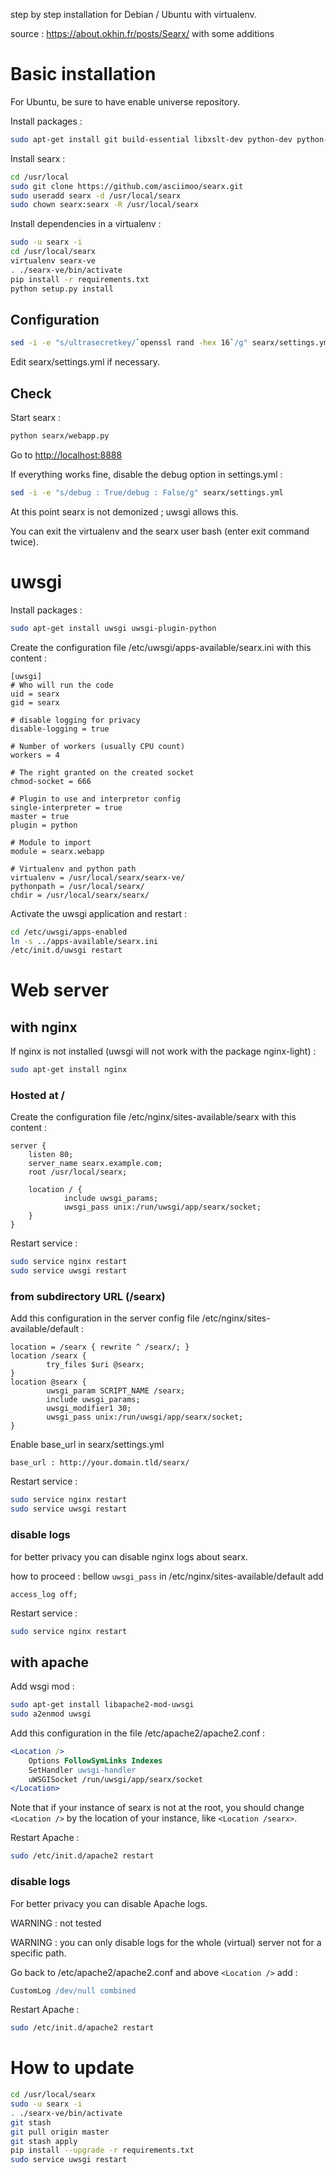 step by step installation for Debian / Ubuntu with virtualenv.

source : https://about.okhin.fr/posts/Searx/ with some additions

# Basic installation

For Ubuntu, be sure to have enable universe repository.

Install packages :
```sh
sudo apt-get install git build-essential libxslt-dev python-dev python-virtualenv python-pybabel zlib1g-dev
```
Install searx :
```sh
cd /usr/local
sudo git clone https://github.com/asciimoo/searx.git
sudo useradd searx -d /usr/local/searx
sudo chown searx:searx -R /usr/local/searx
```

Install dependencies in a virtualenv :
```sh
sudo -u searx -i
cd /usr/local/searx
virtualenv searx-ve
. ./searx-ve/bin/activate
pip install -r requirements.txt
python setup.py install
```

## Configuration
```sh
sed -i -e "s/ultrasecretkey/`openssl rand -hex 16`/g" searx/settings.yml
```

Edit searx/settings.yml if necessary.

## Check
Start searx :
```sh
python searx/webapp.py
```

Go to [http://localhost:8888](http://localhost:8888)

If everything works fine, disable the debug option in settings.yml :
```sh
sed -i -e "s/debug : True/debug : False/g" searx/settings.yml
```

At this point searx is not demonized ; uwsgi allows this.

You can exit the virtualenv and the searx user bash (enter exit command twice).

# uwsgi

Install packages :
```sh
sudo apt-get install uwsgi uwsgi-plugin-python
```

Create the configuration file /etc/uwsgi/apps-available/searx.ini with this content :
```
[uwsgi]
# Who will run the code
uid = searx
gid = searx

# disable logging for privacy
disable-logging = true

# Number of workers (usually CPU count)
workers = 4

# The right granted on the created socket
chmod-socket = 666

# Plugin to use and interpretor config
single-interpreter = true
master = true
plugin = python

# Module to import
module = searx.webapp

# Virtualenv and python path
virtualenv = /usr/local/searx/searx-ve/
pythonpath = /usr/local/searx/
chdir = /usr/local/searx/searx/
```

Activate the uwsgi application and restart :
```sh
cd /etc/uwsgi/apps-enabled
ln -s ../apps-available/searx.ini
/etc/init.d/uwsgi restart
```

# Web server

## with nginx
If nginx is not installed (uwsgi will not work with the package nginx-light) :
```sh
sudo apt-get install nginx
```


### Hosted at /

Create the configuration file /etc/nginx/sites-available/searx with this content :
```nginx
server {
    listen 80;
    server_name searx.example.com;
    root /usr/local/searx;

    location / {
            include uwsgi_params;
            uwsgi_pass unix:/run/uwsgi/app/searx/socket;
    }
}
```
Restart service :
```sh
sudo service nginx restart
sudo service uwsgi restart
```

### from subdirectory URL (/searx)

Add this configuration in the server config file /etc/nginx/sites-available/default :
```nginx
location = /searx { rewrite ^ /searx/; }
location /searx {
        try_files $uri @searx;
}
location @searx {
        uwsgi_param SCRIPT_NAME /searx;
        include uwsgi_params;
        uwsgi_modifier1 30;
        uwsgi_pass unix:/run/uwsgi/app/searx/socket;
}
```

Enable base_url in searx/settings.yml
```
base_url : http://your.domain.tld/searx/
```

Restart service :
```sh
sudo service nginx restart
sudo service uwsgi restart
```
### disable logs
for better privacy you can disable nginx logs about searx.

how to proceed : bellow ```uwsgi_pass``` in /etc/nginx/sites-available/default add 
```
access_log off;
```

Restart service :
```sh
sudo service nginx restart
```

## with apache 

Add wsgi mod :
```sh
sudo apt-get install libapache2-mod-uwsgi
sudo a2enmod uwsgi
```

Add this configuration in the file /etc/apache2/apache2.conf :
```apache
<Location />
    Options FollowSymLinks Indexes
    SetHandler uwsgi-handler
    uWSGISocket /run/uwsgi/app/searx/socket
</Location>
```
Note that if your instance of searx is not at the root, you should change `<Location />` by the location of your instance, like `<Location /searx>`.

Restart Apache :
```sh
sudo /etc/init.d/apache2 restart
```

### disable logs
For better privacy you can disable Apache logs.

WARNING : not tested 

WARNING : you can only disable logs for the whole (virtual) server not for a specific path.

Go back to /etc/apache2/apache2.conf and above ```<Location />``` add :
```apache
CustomLog /dev/null combined
```

Restart Apache :
```sh
sudo /etc/init.d/apache2 restart
```

# How to update

```sh
cd /usr/local/searx
sudo -u searx -i
. ./searx-ve/bin/activate
git stash
git pull origin master
git stash apply
pip install --upgrade -r requirements.txt
sudo service uwsgi restart
```
